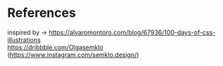 # References

inspired by -> 
  https://alvaromontoro.com/blog/67936/100-days-of-css-illustrations  
  https://dribbble.com/Olgasemklo (https://www.instagram.com/semklo.design/)
